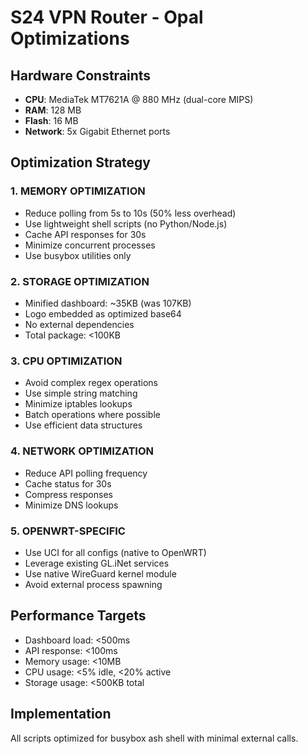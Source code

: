 # S24 VPN Router - Opal Optimizations

## Hardware Constraints
- **CPU**: MediaTek MT7621A @ 880 MHz (dual-core MIPS)
- **RAM**: 128 MB
- **Flash**: 16 MB
- **Network**: 5x Gigabit Ethernet ports

## Optimization Strategy

### 1. MEMORY OPTIMIZATION
- Reduce polling from 5s to 10s (50% less overhead)
- Use lightweight shell scripts (no Python/Node.js)
- Cache API responses for 30s
- Minimize concurrent processes
- Use busybox utilities only

### 2. STORAGE OPTIMIZATION
- Minified dashboard: ~35KB (was 107KB)
- Logo embedded as optimized base64
- No external dependencies
- Total package: <100KB

### 3. CPU OPTIMIZATION
- Avoid complex regex operations
- Use simple string matching
- Minimize iptables lookups
- Batch operations where possible
- Use efficient data structures

### 4. NETWORK OPTIMIZATION
- Reduce API polling frequency
- Cache status for 30s
- Compress responses
- Minimize DNS lookups

### 5. OPENWRT-SPECIFIC
- Use UCI for all configs (native to OpenWRT)
- Leverage existing GL.iNet services
- Use native WireGuard kernel module
- Avoid external process spawning

## Performance Targets
- Dashboard load: <500ms
- API response: <100ms
- Memory usage: <10MB
- CPU usage: <5% idle, <20% active
- Storage usage: <500KB total

## Implementation
All scripts optimized for busybox ash shell with minimal external calls.

